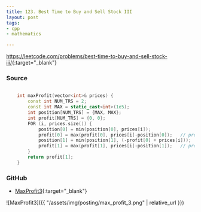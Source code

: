 ```yaml
---
title: 123. Best Time to Buy and Sell Stock III
layout: post
tags:
- cpp
- mathematics

---
```


<https://leetcode.com/problems/best-time-to-buy-and-sell-stock-iii/>{:target="_blank"}

### Source

```cpp

    int maxProfit(vector<int>& prices) {
        const int NUM_TRS = 2;
        const int MAX = static_cast<int>(1e5);
        int position[NUM_TRS] = {MAX, MAX};
        int profit[NUM_TRS] = {0, 0};
        FOR (i, prices.size()) {
            position[0] = min(position[0], prices[i]);
            profit[0] = max(profit[0], prices[i]-position[0]);   // profit[0] = prices[i] - position[0]
            position[1] = min(position[1], (-profit[0] + prices[i]));
            profit[1] = max(profit[1], prices[i]-position[1]);   // profit[1] = prices[i] - (bought[1] - profit[0])
        }
        return profit[1];
    }

```

### GitHub

- [MaxProfit3](<https://github.com/coolwindjo/algoguru/tree/master/_posts/Done/MaxProfit3>){:target="_blank"}

![MaxProfit3]({{ "/assets/img/posting/max_profit_3.png" | relative_url }})
